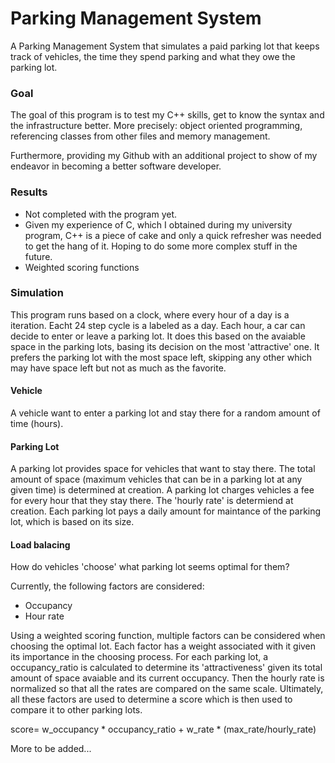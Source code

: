 # Parking Management System
A Parking Management System that simulates a paid parking lot that keeps track of vehicles, the time they spend parking and what they owe the parking lot. 

### Goal
The goal of this program is to test my C++ skills, get to know the syntax and the infrastructure better. More precisely: object oriented programming, referencing classes from other files and memory management.

Furthermore, providing my Github with an additional project to show of my endeavor in becoming a better software developer. 

### Results
- Not completed with the program yet.
- Given my experience of C, which I obtained during my university program, C++ is a piece of cake and only a quick refresher was needed to get the hang of it. Hoping to do some more complex stuff in the future.
- Weighted scoring functions

### Simulation
This program runs based on a clock, where every hour of a day is a iteration. Eacht 24 step cycle is a labeled as a day. Each hour, a car can decide to enter or leave a parking lot. It does this based on the avaiable space in the parking lots, basing its decision on the most 'attractive' one. It prefers the parking lot with the most space left, skipping any other which may have space left but not as much as the favorite. 

#### Vehicle
A vehicle want to enter a parking lot and stay there for a random amount of time (hours). 

#### Parking Lot
A parking lot provides space for vehicles that want to stay there. The total amount of space (maximum vehicles that can be in a parking lot at any given time) is determined at creation. A parking lot charges vehicles a fee for every hour that they stay there. The 'hourly rate' is determiend at creation. Each parking lot pays a daily amount for maintance of the parking lot, which is based on its size.

#### Load balacing
How do vehicles 'choose' what parking lot seems optimal for them?

Currently, the following factors are considered:
- Occupancy
- Hour rate

Using a weighted scoring function, multiple factors can be considered when choosing the optimal lot. Each factor has a weight associated with it given its importance in the choosing process. For each parking lot, a occupancy_ratio is calculated to determine its 'attractiveness' given its total amount of space avaiable and its current occupancy. Then the hourly rate is normalized so that all the rates are compared on the same scale. Ultimately, all these factors are used to determine a score which is then used to compare it to other parking lots. 

score= w_occupancy * occupancy_ratio + w_rate * (max_rate/hourly_rate)
​


More to be added...
